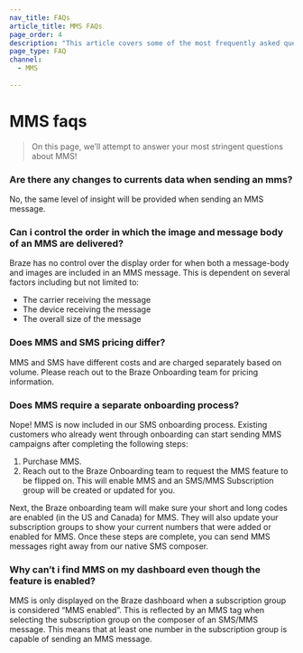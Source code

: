```yaml
---
nav_title: FAQs
article_title: MMS FAQs
page_order: 4
description: "This article covers some of the most frequently asked questions about MMS."
page_type: FAQ
channel:
  - MMS
  
---
```


# MMS faqs

> On this page, we’ll attempt to answer your most stringent questions about MMS!

### Are there any changes to currents data when sending an mms?

No, the same level of insight will be provided when sending an MMS message.

### Can i control the order in which the image and message body of an MMS are delivered?

Braze has no control over the display order for when both a message-body and images are included in an MMS message. This is dependent on several factors including but not limited to:

- The carrier receiving the message
- The device receiving the message
- The overall size of the message

### Does MMS and SMS pricing differ?

MMS and SMS have different costs and are charged separately based on volume. Please reach out to the Braze Onboarding team for pricing information.

### Does MMS require a separate onboarding process?

Nope! MMS is now included in our SMS onboarding process. Existing customers who already went through onboarding can start sending MMS campaigns after completing the following steps:

1. Purchase MMS.
2. Reach out to the Braze Onboarding team to request the MMS feature to be flipped on. This will enable MMS and an SMS/MMS Subscription group will be created or updated for you.

Next, the Braze onboarding team will make sure your short and long codes are enabled (in the US and Canada) for MMS. They will also update your subscription groups to show your current numbers that were added or enabled for MMS. Once these steps are complete, you can send MMS messages right away from our native SMS composer.

### Why can’t i find MMS on my dashboard even though the feature is enabled?

MMS is only displayed on the Braze dashboard when a subscription group is considered “MMS enabled”. This is reflected by an MMS tag when selecting the subscription group on the composer of an SMS/MMS message. This means that at least one number in the subscription group is capable of sending an MMS message.
